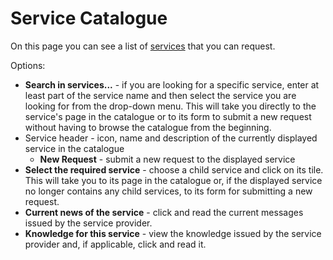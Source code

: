 # Service Catalogue
   
On this page you can see a list of [services](../../alvao-service-desk/implementation/services) that you can request.
    
Options:
   
- **Search in services...** - if you are looking for a specific service, enter at least part of the service name and then select the service you are looking for from the drop-down menu. This will take you directly to the service's page in the catalogue or to its form to submit a new request without having to browse the catalogue from the beginning.
- Service header - icon, name and description of the currently displayed service in the catalogue
    - **New Request** - submit a new request to the displayed service
- **Select the required service** - choose a child service and click on its tile. This will take you to its page in the catalogue or, if the displayed service no longer contains any child services, to its form for submitting a new request.
- **Current news of the service** - click and read the current messages issued by the service provider.
- **Knowledge for this service** - view the knowledge issued by the service provider and, if applicable, click and read it.
